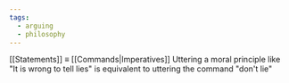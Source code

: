 ```yaml
---
tags:
  - arguing
  - philosophy
---
```

[[Statements]] $\equiv$ [[Commands|Imperatives]]
Uttering a moral principle like "It is wrong to tell lies" is equivalent to uttering the command "don't lie"
